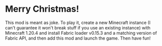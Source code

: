 # Merry Christmas!

This mod is meant as joke. To play it, create a new Minecraft instance (I can't
guarantee it won't break stuff if you use an existing instance) with Minecraft
1.20.4 and install Fabric loader v0.15.3 and a matching version of Fabric API,
and then add this mod and launch the game. Then have fun!
